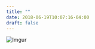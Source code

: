 ```yaml
---
title: ""
date: 2018-06-19T10:07:16-04:00
draft: false
---
```


![Imgur](/images/BannerDianaListing.png)
